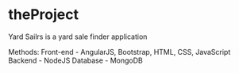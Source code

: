 # theProject
Yard Sailrs is a yard sale finder application

Methods: Front-end - AngularJS, Bootstrap, HTML, CSS, JavaScript
         Backend - NodeJS
         Database - MongoDB
